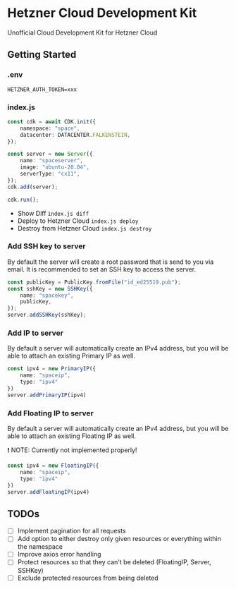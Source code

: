# Hetzner Cloud Development Kit

Unofficial Cloud Development Kit for Hetzner Cloud

## Getting Started

### .env
```
HETZNER_AUTH_TOKEN=xxx
```

### index.js
```ts
const cdk = await CDK.init({
    namespace: "space",
    datacenter: DATACENTER.FALKENSTEIN,
});

const server = new Server({
    name: "spaceserver",
    image: "ubuntu-20.04",
    serverType: "cx11",
});
cdk.add(server);

cdk.run();
```

- Show Diff `index.js diff`
- Deploy to Hetzner Cloud `index.js deploy`
- Destroy from Hetzner Cloud `index.js destroy`

### Add SSH key to server

By default the server will create a root password that is send to you via email. It is recommended to set an SSH key to access the server.

```ts
const publicKey = PublicKey.fromFile("id_ed25519.pub");
const sshKey = new SSHKey({
    name: "spacekey",
    publicKey,
});
server.addSSHKey(sshKey);
```

### Add IP to server

By default a server will automatically create an IPv4 address, but you will be able to attach an existing Primary IP as well.

```ts
const ipv4 = new PrimaryIP({
    name: "spaceip",
    type: "ipv4"
})
server.addPrimaryIP(ipv4)
```

### Add Floating IP to server

By default a server will automatically create an IPv4 address, but you will be able to attach an existing Floating IP as well.

❗️ NOTE: Currently not implemented properly!

```ts
const ipv4 = new FloatingIP({
    name: "spaceip",
    type: "ipv4"
})
server.addFloatingIP(ipv4)
```

## TODOs
- [ ] Implement pagination for all requests
- [ ] Add option to either destroy only given resources or everything within the namespace
- [ ] Improve axios error handling
- [ ] Protect resources so that they can't be deleted (FloatingIP, Server, SSHKey)
- [ ] Exclude protected resources from being deleted